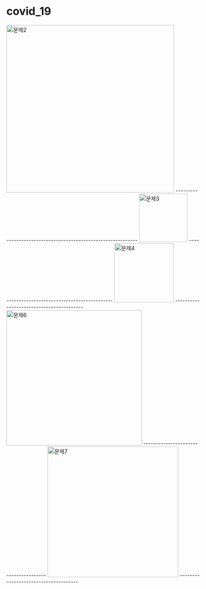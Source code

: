 # covid_19

<img width="436" alt="문제2" src="https://user-images.githubusercontent.com/73264951/102083426-e11fcf80-3e56-11eb-8800-58df037e5154.png">
--------------------------------------------------------------
<img width="126" alt="문제3" src="https://user-images.githubusercontent.com/73264951/102083520-0ad8f680-3e57-11eb-93e1-42ab1e22afed.png">
-----------------------------------------------
<img width="154" alt="문제4" src="https://user-images.githubusercontent.com/73264951/102083665-45429380-3e57-11eb-8a2e-c66a5cb65529.png">
-----------------------------------------
<img width="352" alt="문제6" src="https://user-images.githubusercontent.com/73264951/102083767-6e632400-3e57-11eb-9d9c-39c0dabe1f5f.png">
--------------------------------------
<img width="340" alt="문제7" src="https://user-images.githubusercontent.com/73264951/102083868-994d7800-3e57-11eb-8a27-52f2e38bb3d3.png">
-------------------------------------
